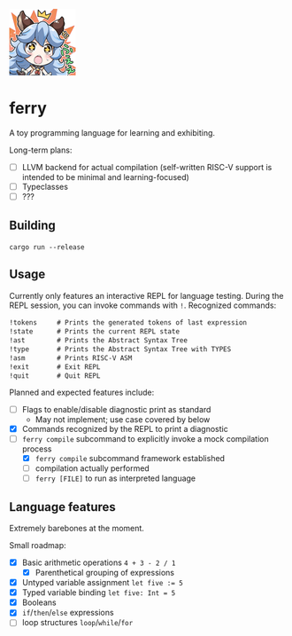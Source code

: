 ![ferry gbf fwee](img/Stamp57jp.png)

# ferry

A toy programming language for learning and exhibiting.

Long-term plans:
- [ ] LLVM backend for actual compilation (self-written RISC-V support is intended to be minimal and learning-focused)
- [ ] Typeclasses
- [ ] ???

## Building

`cargo run --release`

## Usage

Currently only features an interactive REPL for language testing. During the REPL session, you can invoke commands  with `!`. Recognized commands:

```
!tokens     # Prints the generated tokens of last expression
!state      # Prints the current REPL state
!ast        # Prints the Abstract Syntax Tree
!type       # Prints the Abstract Syntax Tree with TYPES
!asm        # Prints RISC-V ASM
!exit       # Exit REPL
!quit       # Quit REPL
```

Planned and expected features include:

- [ ] Flags to enable/disable diagnostic print as standard
  - May not implement; use case covered by below
- [x] Commands recognized by the REPL to print a diagnostic
- [ ] `ferry compile` subcommand to explicitly invoke a mock compilation process
  - [x] `ferry compile` subcommand framework established
  - [ ] compilation actually performed
  - [ ] `ferry [FILE]` to run as interpreted language

## Language features

Extremely barebones at the moment.

Small roadmap:

- [x] Basic arithmetic operations `4 + 3 - 2 / 1`
  - [x] Parenthetical grouping of expressions
- [x] Untyped variable assignment `let five := 5`
- [x] Typed variable binding `let five: Int = 5`
- [x] Booleans
- [x] `if`/`then`/`else` expressions
- [ ] loop structures `loop`/`while`/`for`
